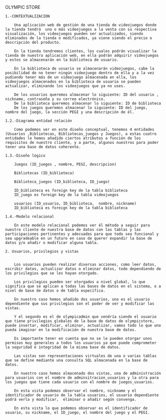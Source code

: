 
 OLYMPIC STORE


    1.-CONTEXTUALIZACIÓN

        Una aplicación web de gestión de una tienda de videojuegos donde la tienda tendrá  uno o más videojuegos a la venta con su respectiva visualización, los videojuegos pueden ser actualizados, siendo eliminados de la tienda o modificados, ya viene siendo el precio o descripción del producto.

        En la tienda tendremos clientes, los cuales podrán visualizar la  tienda de nuestra aplicación web, en ella podrán adquirir videojuegos y estos se almacenarán en la biblioteca de usuario.

        En la biblioteca de usuario se almacenarán videojuegos, cabe la posibilidad de no tener ningún videojuego dentro de ella y a la vez pudiendo tener más de un videojuego almacenada en ella, los videojuegos almacenados en la biblioteca de usuario se pueden actualizar, eliminando los videojuegos que ya no uses.

        De los usuarios queremos almacenar lo siguiente: ID del usuario , nickname, contraseña y su correo electrónico.
        De la biblioteca queremos almacenar lo siguiente: ID de biblioteca
        De los juegos queremos almacenar lo siguiente: ID del juego,  nombre del juego, la sección PEGI y una descripción de él.

    1.2.-Diagrama entidad relación

        Como podemos ver en este diseño conceptual, tenemos 4 entidades (Usuarios ,Bibliotecas, Bibliotecas_juegos y Juegos), a estas cuatro entidades le hemos añadido ciertos atributos a función de los requisitos de nuestro cliente, y a parte, algunos nuestros para poder tener una base de datos coherente.

    1.3.-Diseño lógico

        Juegos (ID_juegos , nombre, PEGI, descripcion)

        Bibliotecas (ID_biblioteca)

        Biblioteca_juegos (ID_biblioteca, ID_juego)

        ID_biblioteca es foreign key de la tabla biblioteca
        ID_juego es foreign key de la tabla videojuegos

        usuarios (ID_usuario, ID_biblioteca,  nombre, nickname)
        ID_biblioteca es foreign key de la tabla biblioteca

    1.4.-Modelo relacional

        En este modelo relacional podemos ver él método a seguir para nuestro cliente de nuestra base de datos con las tablas y las participaciones pertinentes y adecuadas para que todo sea funcional y sea upgradeable en un futuro en caso de querer expandir la base de datos y/o añadir o modificar alguna tabla. 

    2. Usuarios, privilegios y vistas


        Los usuarios pueden realizar diversas acciones, como leer datos, escribir datos, actualizar datos o eliminar datos, todo dependiendo de los privilegios que se les hayan otorgado. 

        Los privilegios pueden ser otorgados a nivel global, lo que significa que se aplican a todas las bases de datos en el sistema, o a nivel de base de datos o de tabla específica.

        En nuestro caso hemos añadido dos usuarios, uno es el usuario dependiente que sus privilegios son el poder de ver y modificar las vistas. 

        Y el segundo es el de olympicadmin que vendría siendo el usuario que tiene privilegios globales de la base de datos de olympicstore, puede insertar, modificar, eliminar, actualizar, vamos todo lo que uno pueda imaginar en la modificación de nuestra base de datos. 

        Es importante tener en cuenta que no se le pueden otorgar unos permisos muy generales a todos los usuarios ya que puede comprometer la seguridad e integridad de la misma base de datos.  

        Las vistas son representaciones virtuales de una o varias tablas que se define mediante una consulta SQL almacenada en la base de datos.

        En nuestro caso hemos almacenado dos vistas, una de administración para usuarios con el nombre de adminsitracion_usuarios y la otra para los juegos que tiene cada usuario con el nombre de juegos_usuarios. 

        En esta vista podemos observar el nombre, nickname y el identificador de usuario de la tabla usuarios, el usuario dependiente podrá verla y modificar,  eliminar o añadir según convenga. 

        En esta vista lo que podemos observar es el identificador de usuario, su nickname, el ID_juego, el nombre del juego y el PEGI. 

